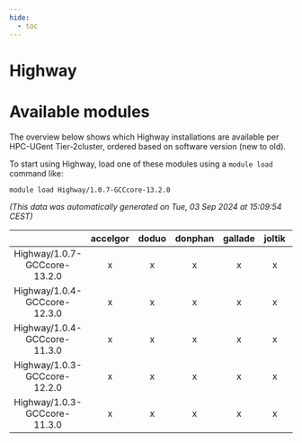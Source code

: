 ```yaml
---
hide:
  - toc
---
```


Highway
=======

# Available modules


The overview below shows which Highway installations are available per HPC-UGent Tier-2cluster, ordered based on software version (new to old).

To start using Highway, load one of these modules using a `module load` command like:

```shell
module load Highway/1.0.7-GCCcore-13.2.0
```

*(This data was automatically generated on Tue, 03 Sep 2024 at 15:09:54 CEST)*  

| |accelgor|doduo|donphan|gallade|joltik|shinx|skitty|
| :---: | :---: | :---: | :---: | :---: | :---: | :---: | :---: |
|Highway/1.0.7-GCCcore-13.2.0|x|x|x|x|x|x|x|
|Highway/1.0.4-GCCcore-12.3.0|x|x|x|x|x|x|x|
|Highway/1.0.4-GCCcore-11.3.0|x|x|x|x|x|-|x|
|Highway/1.0.3-GCCcore-12.2.0|x|x|x|x|x|-|x|
|Highway/1.0.3-GCCcore-11.3.0|x|x|x|x|x|-|x|
